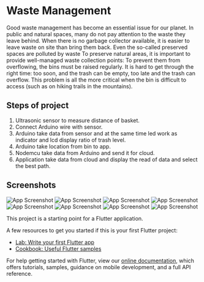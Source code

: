 
# Waste Management

Good waste management has become an essential issue for our planet. In public and natural spaces, many do not pay attention to the waste they leave behind. When there is no garbage collector available, it is easier to leave waste on site than bring them back. Even the so-called preserved spaces are polluted by waste
To preserve natural areas, it is important to provide well-managed waste collection points:
To prevent them from overflowing, the bins must be raised regularly. It is hard to get through the right time: too soon, and the trash can be empty, too late and the trash can overflow. This problem is all the more critical when the bin is difficult to access (such as on hiking trails in the mountains).
<br/>

## Steps of project
<ol>
<li>Ultrasonic sensor to measure distance of basket.</li>
 <li>Connect Arduino wire with sensor. </li>
 <li>Arduino take data from sensor and at the same time led work as indicator and lcd display ratio of trash level. </li>
 <li>Arduino take location from bin to app. </li>
 <li>Nodemcu take data from Arduino and send it for cloud.  </li>
 <li>Application take data from cloud and display the read of data and select the best path.</li>
</ol>

## Screenshots

![App Screenshot](https://res.cloudinary.com/de6wqnjl3/image/upload/c_scale,h_400,w_200/v1659122397/My%20app%20sceanshots/waste%20management/Screenshot_1659121196_kscgxu.png)
![App Screenshot](https://res.cloudinary.com/de6wqnjl3/image/upload/c_scale,h_400,w_200/v1659122395/My%20app%20sceanshots/waste%20management/Screenshot_1659121148_sxts9z.png)
![App Screenshot](https://res.cloudinary.com/de6wqnjl3/image/upload/c_scale,h_400,w_200/v1659122394/My%20app%20sceanshots/waste%20management/Screenshot_1659121202_o30k6i.png)
![App Screenshot](https://res.cloudinary.com/de6wqnjl3/image/upload/c_scale,h_400,w_200/v1659122394/My%20app%20sceanshots/waste%20management/Screenshot_1659121233_n6o8jf.png)
![App Screenshot](https://res.cloudinary.com/de6wqnjl3/image/upload/c_scale,h_400,w_200/v1659122392/My%20app%20sceanshots/waste%20management/Screenshot_1659121152_sgvw3k.png)
![App Screenshot](https://res.cloudinary.com/de6wqnjl3/image/upload/c_scale,h_400,w_200/v1659122390/My%20app%20sceanshots/waste%20management/Screenshot_1659121176_owexxo.png)
![App Screenshot](https://res.cloudinary.com/de6wqnjl3/image/upload/c_scale,h_400,w_200/v1659122387/My%20app%20sceanshots/waste%20management/Screenshot_1659121183_fquaaj.png)
![App Screenshot](https://res.cloudinary.com/de6wqnjl3/image/upload/c_scale,h_400,w_200/v1659122386/My%20app%20sceanshots/waste%20management/Screenshot_1659121242_p6jbij.png)

This project is a starting point for a Flutter application.

A few resources to get you started if this is your first Flutter project:

- [Lab: Write your first Flutter app](https://flutter.dev/docs/get-started/codelab)
- [Cookbook: Useful Flutter samples](https://flutter.dev/docs/cookbook)

For help getting started with Flutter, view our
[online documentation](https://flutter.dev/docs), which offers tutorials,
samples, guidance on mobile development, and a full API reference.

